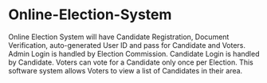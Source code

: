 # Online-Election-System
Online Election System will have Candidate Registration, Document Verification, auto-generated User ID and pass for Candidate and Voters. Admin Login is handled by Election Commission. Candidate Login is handled by Candidate. Voters can vote for a Candidate only once per Election. This software system allows Voters to view a list of Candidates in their area.
